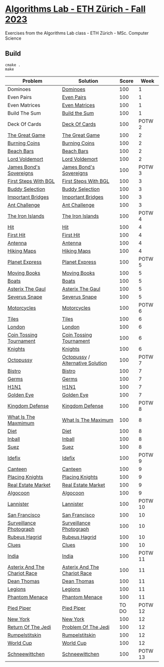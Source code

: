 # [Algorithms Lab - ETH Zürich - Fall 2023](https://cadmo.ethz.ch/education/lectures/HS23/algolab/index.html)
Exercises from the Algorithms Lab class - ETH Zürich - MSc. Computer Science

## Build
```shell script
cmake .
make
```

| Problem                                                           | Solution                                                              | Score | Week  |
| --------------                                                    | --------------------------------------------------                    |-------|-------|
| Dominoes                                                          | [Dominoes](Week1/Dominoes/src/main.cpp)                              |  100  |  1    |
| Even Pairs                                                        | [Even Pairs](Week1/EvenPairs/src/main.cpp)                           |  100  |  1    |
| Even Matrices                                                     | [Even Matrices](Week1/EvenMatrices/src/main.cpp )                    |  100  |  1    |
| Build The Sum                                                     | [Build the Sum](Week1/BuildTheSum/src/main.cpp)                      |  100  |  1    |
| Deck Of Cards                                                     | [Deck Of Cards](ProblemOfTheWeek/DeckOfCards/src/main.cpp)            |  100  |POTW 2 |
| [The Great Game](Week2/TheGreatGame/great_game.pdf)               | [The Great Game](Week2/TheGreatGame/src/main.cpp)                     |  100  |  2    |
| [Burning Coins](Week2/BurningCoins/burning_coins.pdf)             | [Burning Coins](Week2/BurningCoins/src/main.cpp)                      |  100  |  2    |
| [Beach Bars](Week2/BeachBars/beach_bars.pdf)                      | [Beach Bars](Week2/BeachBars/src/main.cpp)                            |  100  |  2    |
| [Lord Voldemort](Week2/LordVoldemort/lord_voldemort.pdf)          | [Lord Voldemort](Week2/LordVoldemort/src/main.cpp)                    |  100  |  2    |
| [James Bond's Sovereigns](ProblemOfTheWeek/JamesBondsSovereigns/James_Bonds_sovereigns.pdf)|  [James Bond's Sovereigns](ProblemOfTheWeek/JamesBondsSovereigns/src/main.cpp)|  100  |POTW 3|
| [First Steps With BGL](Week3/FirstStepsWithBGL/this.pdf)          | [First Steps With BGL](Week3/FirstStepsWithBGL/src/main.cpp)          |  100  |  3    |
| [Buddy Selection](Week3/BuddySelection/this.pdf)                  | [Buddy Selection](Week3/BuddySelection/src/main.cpp)                  |  100  |  3    |
| [Important Bridges](Week3/ImportantBridges/this.pdf)              | [Important Bridges](Week3/ImportantBridges/src/main.cpp)              |  100  |  3    |
| [Ant Challenge](Week3/AntChallenge/this.pdf)                      | [Ant Challenge](Week3/AntChallenge/src/main.cpp)                      |  100  |  3    |
| [The Iron Islands](ProblemOfTheWeek/TheIronIslands/this.pdf)      |  [The Iron Islands](ProblemOfTheWeek/TheIronIslands/src/main.cpp)     |  100  |POTW 4 |
| [Hit](Week4/Hit/this.pdf)                                         | [Hit](Week4/Hit/src/main.cpp)                                         |  100  |  4    |
| [First Hit](Week4/FirstHit/this.pdf)                              | [First Hit](Week4/FirstHit/src/main.cpp)                              |  100  |  4    |
| [Antenna](Week4/Antenna/this.pdf)                                 | [Antenna](Week4/Antenna/src/main.cpp)                                 |  100  |  4    |
| [Hiking Maps](Week4/HikingMaps/this.pdf)                          | [Hiking Maps](Week4/HikingMaps/src/main.cpp)                          |  100  |  4    |
| [Planet Express](ProblemOfTheWeek/PlanetExpress/this.pdf)         | [Planet Express](ProblemOfTheWeek/PlanetExpress/src/main.cpp)         |  100  |POTW 5 |
| [Moving Books](Week5/MovingBooks/this.pdf)                        | [Moving Books](Week5/MovingBooks/src/main.cpp)                        |  100  |  5    |
| [Boats](Week5/Boats/this.pdf)                                     | [Boats](Week5/Boats/src/main.cpp)                                     |  100  |  5    |
| [Asterix The Gaul](Week5/AsterixTheGaul/this.pdf)                 | [Asterix The Gaul](Week5/AsterixTheGaul/src/main.cpp)                 |  100  |  5    |
| [Severus Snape](Week5/SeverusSnape/this.pdf)                      | [Severus Snape](Week5/SeverusSnape/src/main.cpp)                      |  100  |  5    |
| [Motorcycles](ProblemOfTheWeek/Motorcycles/this.pdf)              | [Motorcycles](ProblemOfTheWeek/Motorcycles/src/main.cpp)              |  100  |POTW 6|
| [Tiles](Week6/Tiles/this.pdf)                                     | [Tiles](Week6/Tiles/src/main.cpp)                                     |  100  |  6    |
| [London](Week6/London/this.pdf)                                   | [London](Week6/London/src/main.cpp)                                   |  100  |  6    |
| [Coin Tossing Tournament](Week6/CoinTossingTournament/this.pdf)   | [Coin Tossing Tournament](Week6/CoinTossingTournament/src/main.cpp)   |  100  |  6    |
| [Knights](Week6/Knights/this.pdf)                                 | [Knights](Week6/Knights/src/main.cpp)                                 |  100  |  6    |
| [Octopussy](ProblemOfTheWeek/Octopussy/octopussy.pdf)             | [Octopussy](ProblemOfTheWeek/Octopussy/src/main.cpp) / [Alternative Solution](ProblemOfTheWeek/Octopussy/src/main_fromleaves.cpp)                |  100  |POTW 7|
| [Bistro](Week7/Bistro/this.pdf)                                   | [Bistro](Week7/Bistro/src/main.cpp)                                   |  100  |  7    |
| [Germs](Week7/Germs/this.pdf)                                     | [Germs](Week7/Germs/src/main.cpp)                                     |  100  |  7    |
| [H1N1](Week7/H1N1/this.pdf)                                       | [H1N1](Week7/H1N1/src/main.cpp)                                       |  100  |  7    |
| [Golden Eye](Week7/GoldenEye/this.pdf)                            | [Golden Eye](Week7/GoldenEye/src/main.cpp)                            |  100  |  7    |
| [Kingdom Defense](ProblemOfTheWeek/KingdomDefense/kingdom_defence.pdf)| [Kingdom Defense](ProblemOfTheWeek/KingdomDefense/src/main.cpp)   |  100  |POTW 8 |
| [What Is The Maxmimum](Week8/WhatIsTheMaximum/this.pdf)           | [What Is The Maximum](Week8/WhatIsTheMaximum/src/main.cpp)            |  100  |  8    |
| [Diet](Week8/Diet/this.pdf)                                       | [Diet](Week8/Diet/src/main.cpp)                                       |  100  |  8    |
| [Inball](Week8/Inball/this.pdf)                                   | [Inball](Week8/Inball/src/main.cpp)                                   |  100  |  8    |
| [Suez](Week8/Suez/this.pdf)                                       | [Suez](Week8/Suez/src/main.cpp)                                       |  100  |  8    |
| [Idefix](ProblemOfTheWeek/Idefix/this.pdf)                        | [Idefix](ProblemOfTheWeek/Idefix/src/main.cpp)                        |  100  |POTW 9 |
| [Canteen](Week9/Canteen/canteen.pdf)                              | [Canteen](Week9/Canteen/src/main.cpp)                                 |  100  |  9    |
| [Placing Knights](Week9/PlacingKnights/placing_knights.pdf)       | [Placing Knights](Week9/PlacingKnights/src/main.cpp)                  |  100  |  9    |
| [Real Estate Market](Week9/RealEstateMarket/real_estate.pdf)      | [Real Estate Market](Week9/RealEstateMarket/src/main.cpp)             |  100  |  9    |
| [Algocoon](Week9/Algocoon/algocoon.pdf)                           | [Algocoon](Week9/Algocoon/src/main.cpp)                               |  100  |  9    |
| [Lannister](ProblemOfTheWeek/Lannister/this.pdf)                  | [Lannister](ProblemOfTheWeek/Lannister/src/main.cpp)                  |  100  |POTW 10|
| [San Francisco](Week10/SanFrancisco/san_francisco.pdf)            | [San Francisco](Week10/SanFrancisco/src/main.cpp)                     |  100  |  10   |
| [Surveillance Photograph](Week10/SurveillancePhotograph/this.pdf) | [Surveillance Photograph](Week10/SurveillancePhotograph/src/main.cpp) |  100  |  10   |
| [Rubeus Hagrid](Week10/RubeusHagrid/rubeus_hagrid.pdf)            | [Rubeus Hagrid](Week10/RubeusHagrid/src/main.cpp)                     |  100  |  10   |
| [Clues](Week10/Clues/this.pdf)                                    | [Clues](Week10/Clues/src/main.cpp)                                    |  100  |  10   |
| [India](ProblemOfTheWeek/India/india.pdf)                         | [India](ProblemOfTheWeek/India/src/main.cpp)                          |  100  |POTW 11|
| [Asterix And The Chariot Race](Week11/AsterixAndTheChariotRace/asterix_and_the_chariot_race.pdf) | [Asterix And The Chariot Race](Week11/AsterixAndTheChariotRace/src/main.cpp) | 100 |  11  |
| [Dean Thomas](Week11/DeanThomas/this.pdf)                         | [Dean Thomas](Week11/DeanThomas/src/main.cpp)                         |  100  |  11   |
| [Legions](Week11/Legions/this.pdf)                                | [Legions](Week11/Legions/src/main.cpp)                                |  100  |  11   |
| [Phantom Menace](Week11/PhantomMenace/this.pdf)                   | [Phantom Menace](Week11/PhantomMenace/src/main.cpp)                   |  100  |  11   |
| [Pied Piper](ProblemOfTheWeek/PiedPiper/this.pdf)                 | [Pied Piper](ProblemOfTheWeek/PiedPiper/src/main.cpp)                 | TO DO |POTW 12|
| [New York](Week12/NewYork/this.pdf)                               | [New York](Week12/NewYork/src/main.cpp)                               |  100  |  12   |
| [Return Of The Jedi](Week12/ReturnOfTheJedi/this.pdf)             | [Problem Of The Jedi](Week12/ReturnOfTheJedi/src/main.cpp)            |  100  |  12   |
| [Rumpelstitskin](Week12/Rumpelstitskin/this.pdf)                  | [Rumpelstitskin](Week12/Rumpelstitskin/src/main.cpp)                  |  100  |  12   |
| [World Cup](Week12/WorldCup/this.pdf)                             | [World Cup](Week12/WorldCup/src/main.cpp)                             |  100  |  12   |
| [Schneewittchen](ProblemOfTheWeek/Schneewittchen/this.pdf)        | [Schneewittchen](ProblemOfTheWeek/Schneewittchen/src/main.cpp)        |  100  |POTW 13|











